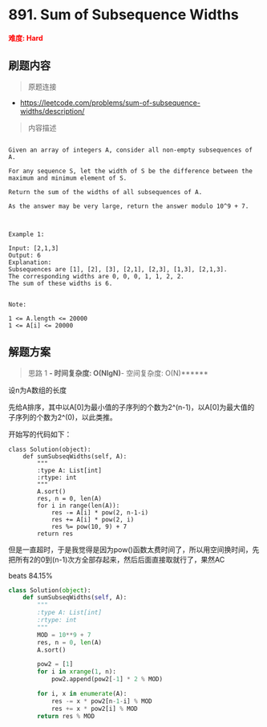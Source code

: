 # 891. Sum of Subsequence Widths

**<font color=red>难度: Hard</font>**

## 刷题内容

> 原题连接

* https://leetcode.com/problems/sum-of-subsequence-widths/description/

> 内容描述

```

Given an array of integers A, consider all non-empty subsequences of A.

For any sequence S, let the width of S be the difference between the maximum and minimum element of S.

Return the sum of the widths of all subsequences of A. 

As the answer may be very large, return the answer modulo 10^9 + 7.

 

Example 1:

Input: [2,1,3]
Output: 6
Explanation:
Subsequences are [1], [2], [3], [2,1], [2,3], [1,3], [2,1,3].
The corresponding widths are 0, 0, 0, 1, 1, 2, 2.
The sum of these widths is 6.
 

Note:

1 <= A.length <= 20000
1 <= A[i] <= 20000
```

## 解题方案

> 思路 1
******- 时间复杂度: O(NlgN)******- 空间复杂度: O(N)******


设n为A数组的长度

先给A排序，其中以A[0]为最小值的子序列的个数为2^(n-1)，以A[0]为最大值的子序列的个数为2^(0)，以此类推。

开始写的代码如下：

```
class Solution(object):
    def sumSubseqWidths(self, A):
        """
        :type A: List[int]
        :rtype: int
        """
        A.sort()
        res, n = 0, len(A)
        for i in range(len(A)):
            res -= A[i] * pow(2, n-1-i)
            res += A[i] * pow(2, i)
            res %= pow(10, 9) + 7
        return res
```


但是一直超时，于是我觉得是因为pow()函数太费时间了，所以用空间换时间，先把所有2的0到(n-1)次方全部存起来，然后后面直接取就行了，果然AC

beats 84.15%
```python
class Solution(object):
    def sumSubseqWidths(self, A):
        """
        :type A: List[int]
        :rtype: int
        """
        MOD = 10**9 + 7
        res, n = 0, len(A)
        A.sort()

        pow2 = [1]
        for i in xrange(1, n):
            pow2.append(pow2[-1] * 2 % MOD)

        for i, x in enumerate(A):
            res -= x * pow2[n-1-i] % MOD
            res += x * pow2[i] % MOD
        return res % MOD
```
